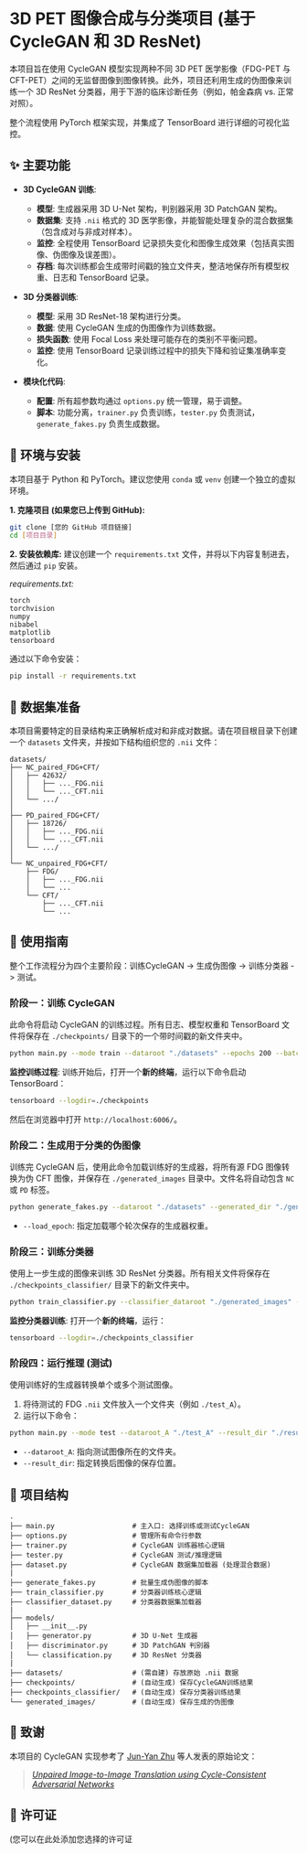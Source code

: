 # 3D PET 图像合成与分类项目 (基于 CycleGAN 和 3D ResNet)

本项目旨在使用 CycleGAN 模型实现两种不同 3D PET 医学影像（FDG-PET 与 CFT-PET）之间的无监督图像到图像转换。此外，项目还利用生成的伪图像来训练一个 3D ResNet 分类器，用于下游的临床诊断任务（例如，帕金森病 vs. 正常对照）。

整个流程使用 PyTorch 框架实现，并集成了 TensorBoard 进行详细的可视化监控。

## ✨ 主要功能

- **3D CycleGAN 训练**:
  - **模型**: 生成器采用 3D U-Net 架构，判别器采用 3D PatchGAN 架构。
  - **数据集**: 支持 `.nii` 格式的 3D 医学影像，并能智能处理复杂的混合数据集（包含成对与非成对样本）。
  - **监控**: 全程使用 TensorBoard 记录损失变化和图像生成效果（包括真实图像、伪图像及误差图）。
  - **存档**: 每次训练都会生成带时间戳的独立文件夹，整洁地保存所有模型权重、日志和 TensorBoard 记录。

- **3D 分类器训练**:
  - **模型**: 采用 3D ResNet-18 架构进行分类。
  - **数据**: 使用 CycleGAN 生成的伪图像作为训练数据。
  - **损失函数**: 使用 Focal Loss 来处理可能存在的类别不平衡问题。
  - **监控**: 使用 TensorBoard 记录训练过程中的损失下降和验证集准确率变化。

- **模块化代码**:
  - **配置**: 所有超参数均通过 `options.py` 统一管理，易于调整。
  - **脚本**: 功能分离，`trainer.py` 负责训练，`tester.py` 负责测试，`generate_fakes.py` 负责生成数据。

## 🔧 环境与安装

本项目基于 Python 和 PyTorch。建议您使用 `conda` 或 `venv` 创建一个独立的虚拟环境。

**1. 克隆项目 (如果您已上传到 GitHub):**
```bash
git clone [您的 GitHub 项目链接]
cd [项目目录]
```

**2. 安装依赖库:**
建议创建一个 `requirements.txt` 文件，并将以下内容复制进去，然后通过 `pip` 安装。

*requirements.txt:*
```
torch
torchvision
numpy
nibabel
matplotlib
tensorboard
```

通过以下命令安装：
```bash
pip install -r requirements.txt
```

## 📂 数据集准备

本项目需要特定的目录结构来正确解析成对和非成对数据。请在项目根目录下创建一个 `datasets` 文件夹，并按如下结构组织您的 `.nii` 文件：

```
datasets/
├── NC_paired_FDG+CFT/
│   ├── 42632/
│   │   ├── ..._FDG.nii
│   │   └── ..._CFT.nii
│   └── .../
│
├── PD_paired_FDG+CFT/
│   ├── 18726/
│   │   ├── ..._FDG.nii
│   │   └── ..._CFT.nii
│   └── .../
│
└── NC_unpaired_FDG+CFT/
    ├── FDG/
    │   ├── ..._FDG.nii
    │   └── ...
    └── CFT/
        ├── ..._CFT.nii
        └── ...
```

## 🚀 使用指南

整个工作流程分为四个主要阶段：训练CycleGAN -> 生成伪图像 -> 训练分类器 -> 测试。

### 阶段一：训练 CycleGAN

此命令将启动 CycleGAN 的训练过程。所有日志、模型权重和 TensorBoard 文件将保存在 `./checkpoints/` 目录下的一个带时间戳的新文件夹中。

```bash
python main.py --mode train --dataroot "./datasets" --epochs 200 --batch_size 1 --device "cuda:0"
```

**监控训练过程**:
训练开始后，打开一个**新的终端**，运行以下命令启动 TensorBoard：
```bash
tensorboard --logdir=./checkpoints
```
然后在浏览器中打开 `http://localhost:6006/`。

### 阶段二：生成用于分类的伪图像

训练完 CycleGAN 后，使用此命令加载训练好的生成器，将所有源 FDG 图像转换为伪 CFT 图像，并保存在 `./generated_images` 目录中。文件名将自动包含 `NC` 或 `PD` 标签。

```bash
python generate_fakes.py --dataroot "./datasets" --generated_dir "./generated_images" --load_epoch 200 --device "cuda:0"
```
- `--load_epoch`: 指定加载哪个轮次保存的生成器权重。

### 阶段三：训练分类器

使用上一步生成的图像来训练 3D ResNet 分类器。所有相关文件将保存在 `./checkpoints_classifier/` 目录下的新文件夹中。

```bash
python train_classifier.py --classifier_dataroot "./generated_images" --classifier_epochs 100 --batch_size 2 --device "cuda:0"
```

**监控分类器训练**:
打开一个**新的终端**，运行：
```bash
tensorboard --logdir=./checkpoints_classifier
```

### 阶段四：运行推理 (测试)

使用训练好的生成器转换单个或多个测试图像。

1.  将待测试的 FDG `.nii` 文件放入一个文件夹（例如 `./test_A`）。
2.  运行以下命令：

```bash
python main.py --mode test --dataroot_A "./test_A" --result_dir "./results" --load_epoch 200 --device "cuda:0"
```
- `--dataroot_A`: 指向测试图像所在的文件夹。
- `--result_dir`: 指定转换后图像的保存位置。

## 📄 项目结构

```
.
├── main.py                   # 主入口: 选择训练或测试CycleGAN
├── options.py                # 管理所有命令行参数
├── trainer.py                # CycleGAN 训练器核心逻辑
├── tester.py                 # CycleGAN 测试/推理逻辑
├── dataset.py                # CycleGAN 数据集加载器 (处理混合数据)
|
├── generate_fakes.py         # 批量生成伪图像的脚本
├── train_classifier.py       # 分类器训练核心逻辑
├── classifier_dataset.py     # 分类器数据集加载器
|
├── models/
│   ├── __init__.py
│   ├── generator.py          # 3D U-Net 生成器
│   ├── discriminator.py      # 3D PatchGAN 判别器
│   └── classification.py     # 3D ResNet 分类器
|
├── datasets/                 # (需自建) 存放原始 .nii 数据
├── checkpoints/              # (自动生成) 保存CycleGAN训练结果
├── checkpoints_classifier/   # (自动生成) 保存分类器训练结果
└── generated_images/         # (自动生成) 保存生成的伪图像
```

## 🤝 致谢

本项目的 CycleGAN 实现参考了 [Jun-Yan Zhu](https://junyanz.github.io/) 等人发表的原始论文：
> [*Unpaired Image-to-Image Translation using Cycle-Consistent Adversarial Networks*](https://arxiv.org/abs/1703.10593)

## 📜 许可证

(您可以在此处添加您选择的许可证
